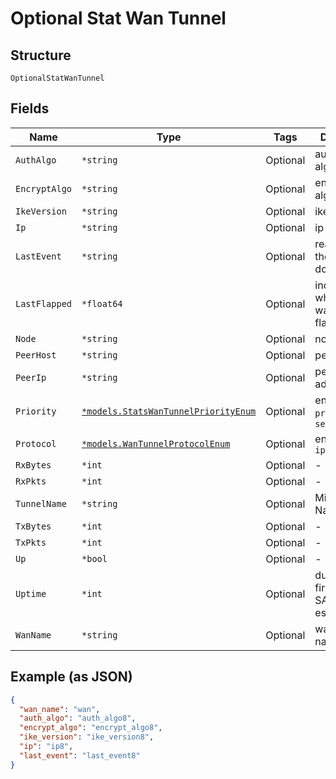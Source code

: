 
# Optional Stat Wan Tunnel

## Structure

`OptionalStatWanTunnel`

## Fields

| Name | Type | Tags | Description |
|  --- | --- | --- | --- |
| `AuthAlgo` | `*string` | Optional | authentication algorithm |
| `EncryptAlgo` | `*string` | Optional | encryption algorithm |
| `IkeVersion` | `*string` | Optional | ike version |
| `Ip` | `*string` | Optional | ip address |
| `LastEvent` | `*string` | Optional | reason of why the tunnel is down |
| `LastFlapped` | `*float64` | Optional | indicates when the port was last flapped |
| `Node` | `*string` | Optional | node0/node1 |
| `PeerHost` | `*string` | Optional | peer host |
| `PeerIp` | `*string` | Optional | peer ip address |
| `Priority` | [`*models.StatsWanTunnelPriorityEnum`](../../doc/models/stats-wan-tunnel-priority-enum.md) | Optional | enum: `primary`, `secondary` |
| `Protocol` | [`*models.WanTunnelProtocolEnum`](../../doc/models/wan-tunnel-protocol-enum.md) | Optional | enum: `gre`, `ipsec` |
| `RxBytes` | `*int` | Optional | - |
| `RxPkts` | `*int` | Optional | - |
| `TunnelName` | `*string` | Optional | Mist Tunnel Name |
| `TxBytes` | `*int` | Optional | - |
| `TxPkts` | `*int` | Optional | - |
| `Up` | `*bool` | Optional | - |
| `Uptime` | `*int` | Optional | duration from first (or last) SA was established |
| `WanName` | `*string` | Optional | wan interface name |

## Example (as JSON)

```json
{
  "wan_name": "wan",
  "auth_algo": "auth_algo8",
  "encrypt_algo": "encrypt_algo8",
  "ike_version": "ike_version8",
  "ip": "ip8",
  "last_event": "last_event8"
}
```

